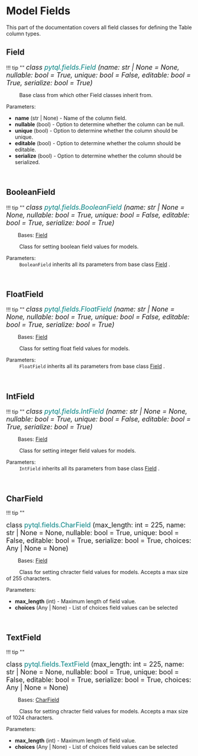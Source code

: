 # Model Fields

This part of the documentation covers all field classes for defining the Table column types.

## Field
!!! tip ""
    <i style="font-size:18px;"> <span style="color:blue-grey"> class </span> <span style="color:teal">pytql.fields.Field</span>
    <span style="color:blue-grey">(name: str | None = None, nullable: bool = True, unique: bool = False, editable: bool = True, serialize: bool = True)</span>
    </i>

&nbsp;&nbsp;&nbsp;&nbsp;&nbsp;&nbsp;&nbsp;&nbsp; Base class from which other Field classes inherit from.

Parameters:  

* **name** (str | None) - Name of the column field.
* **nullable** (bool) - Option to determine whether the column can be null.
* **unique** (bool) - Option to determine whether the column should be unique.
* **editable** (bool) - Option to determine whether the column should be editable.
* **serialize** (bool) - Option to determine whether the column should be serialized.

<br>



## BooleanField
!!! tip ""
    <i style="font-size:18px;"> <span style="color:blue-grey"> class </span> <span style="color:teal">pytql.fields.BooleanField</span>
    <span style="color:blue-grey">(name: str | None = None, nullable: bool = True, unique: bool = False, editable: bool = True, serialize: bool = True)</span>
    </i>

&nbsp;&nbsp;&nbsp;&nbsp;&nbsp;&nbsp;&nbsp;&nbsp;Bases: [Field](#field)<br>

&nbsp;&nbsp;&nbsp;&nbsp;&nbsp;&nbsp;&nbsp;&nbsp; Class for setting boolean field values for models.

Parameters:  
&nbsp;&nbsp;&nbsp;&nbsp;&nbsp;&nbsp;&nbsp;&nbsp; `BooleanField` inherits all its parameters from base class [Field](#field)
.

<br>



## FloatField
!!! tip ""
    <i style="font-size:18px;"> <span style="color:blue-grey"> class </span> <span style="color:teal">pytql.fields.FloatField</span>
    <span style="color:blue-grey">(name: str | None = None, nullable: bool = True, unique: bool = False, editable: bool = True, serialize: bool = True)</span>
    </i>

&nbsp;&nbsp;&nbsp;&nbsp;&nbsp;&nbsp;&nbsp;&nbsp;Bases: [Field](#field)<br>

&nbsp;&nbsp;&nbsp;&nbsp;&nbsp;&nbsp;&nbsp;&nbsp; Class for setting float field values for models.

Parameters:  
&nbsp;&nbsp;&nbsp;&nbsp;&nbsp;&nbsp;&nbsp;&nbsp; `FloatField` inherits all its parameters from base class [Field](#field)
.

<br>



## IntField
!!! tip ""
    <i style="font-size:18px;"> <span style="color:blue-grey"> class </span> <span style="color:teal">pytql.fields.IntField</span>
    <span style="color:blue-grey">(name: str | None = None, nullable: bool = True, unique: bool = False, editable: bool = True, serialize: bool = True)</span>
    </i>

&nbsp;&nbsp;&nbsp;&nbsp;&nbsp;&nbsp;&nbsp;&nbsp;Bases: [Field](#field)<br>

&nbsp;&nbsp;&nbsp;&nbsp;&nbsp;&nbsp;&nbsp;&nbsp; Class for setting integer field values for models.

Parameters:  
&nbsp;&nbsp;&nbsp;&nbsp;&nbsp;&nbsp;&nbsp;&nbsp; `IntField` inherits all its parameters from base class [Field](#field)
.

<br>




## CharField
!!! tip ""
    <div style="font-size:18px;"> <span style="color:blue-grey"> class </span> <span style="color:teal">pytql.fields.CharField</span>
    <span style="color:blue-grey">(max_length: int = 225, name: str | None = None, nullable: bool = True, unique: bool = False, editable: bool = True, 
    serialize: bool = True, choices: Any | None = None)</span>
    </div>

&nbsp;&nbsp;&nbsp;&nbsp;&nbsp;&nbsp;&nbsp;&nbsp;Bases: [Field](#field)<br>

&nbsp;&nbsp;&nbsp;&nbsp;&nbsp;&nbsp;&nbsp;&nbsp; Class for setting chracter field values for models. Accepts a max size of 255 
characters.

Parameters:  

* **max_length** (int) - Maximum length of field value. 
* **choices** (Any | None) - List of choices field values can be selected

<br>




## TextField
!!! tip ""
    <div style="font-size:18px;"> <span style="color:blue-grey"> class </span> <span style="color:teal">pytql.fields.TextField</span>
    <span style="color:blue-grey">(max_length: int = 225, name: str | None = None, nullable: bool = True, unique: bool = False, editable: bool = True, 
    serialize: bool = True, choices: Any | None = None)</span>
    </div>

&nbsp;&nbsp;&nbsp;&nbsp;&nbsp;&nbsp;&nbsp;&nbsp;Bases: [CharField](#charfield)<br>

&nbsp;&nbsp;&nbsp;&nbsp;&nbsp;&nbsp;&nbsp;&nbsp; Class for setting chracter field values for models. Accepts a max size of 1024
characters.

Parameters:  

* **max_length** (int) - Maximum length of field value. 
* **choices** (Any | None) - List of choices field values can be selected

<br>
